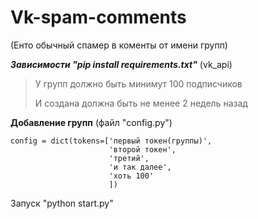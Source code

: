 # Vk-spam-comments
(Енто обычный спамер в коменты от имени групп)

***Зависимости "pip install requirements.txt"***
(vk_api)

>У групп должно быть минимут 100 подписчиков
>
>И создана должна быть не менее 2 недель назад

**Добавление групп** (файл "config.py")
```
config = dict(tokens=['первый токен(группы)', 
                      'второй токен',
                      'третий',
                      'и так далее',
                      'хоть 100'
                      ])
```


Запуск "python start.py"
